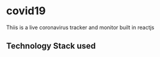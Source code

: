 # covid19
Thiis is a live coronavirus tracker and monitor built in reactjs
## Technology Stack used

